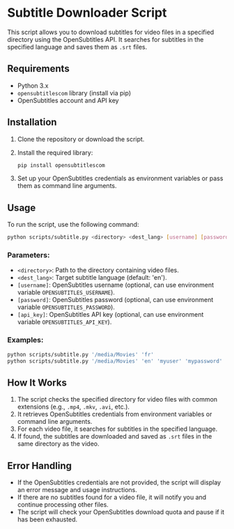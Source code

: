# Subtitle Downloader Script

This script allows you to download subtitles for video files in a specified directory using the OpenSubtitles API. It searches for subtitles in the specified language and saves them as `.srt` files.

## Requirements

- Python 3.x
- `opensubtitlescom` library (install via pip)
- OpenSubtitles account and API key

## Installation

1. Clone the repository or download the script.
2. Install the required library:

   ```bash
   pip install opensubtitlescom
   ```

3. Set up your OpenSubtitles credentials as environment variables or pass them as command line arguments.

## Usage

To run the script, use the following command:

```bash
python scripts/subtitle.py <directory> <dest_lang> [username] [password] [api_key]
```

### Parameters:

- `<directory>`: Path to the directory containing video files.
- `<dest_lang>`: Target subtitle language (default: 'en').
- `[username]`: OpenSubtitles username (optional, can use environment variable `OPENSUBTITLES_USERNAME`).
- `[password]`: OpenSubtitles password (optional, can use environment variable `OPENSUBTITLES_PASSWORD`).
- `[api_key]`: OpenSubtitles API key (optional, can use environment variable `OPENSUBTITLES_API_KEY`).

### Examples:

```bash
python scripts/subtitle.py '/media/Movies' 'fr'
python scripts/subtitle.py '/media/Movies' 'en' 'myuser' 'mypassword' 'myapikey'
```

## How It Works

1. The script checks the specified directory for video files with common extensions (e.g., `.mp4`, `.mkv`, `.avi`, etc.).
2. It retrieves OpenSubtitles credentials from environment variables or command line arguments.
3. For each video file, it searches for subtitles in the specified language.
4. If found, the subtitles are downloaded and saved as `.srt` files in the same directory as the video.

## Error Handling

- If the OpenSubtitles credentials are not provided, the script will display an error message and usage instructions.
- If there are no subtitles found for a video file, it will notify you and continue processing other files.
- The script will check your OpenSubtitles download quota and pause if it has been exhausted.
